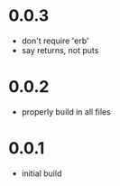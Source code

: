 # 0.0.3
- don't require 'erb'
- say returns, not puts

# 0.0.2
- properly build in all files

# 0.0.1
- initial build